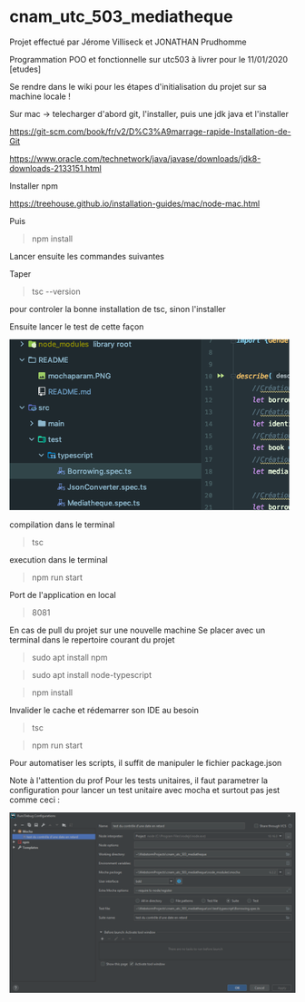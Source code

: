 # cnam_utc_503_mediatheque

Projet effectué par Jérome Villiseck et JONATHAN Prudhomme


Programmation POO et fonctionnelle sur utc503 à livrer pour le 11/01/2020 [etudes]

Se rendre dans le wiki pour les étapes d'initialisation du projet sur sa machine locale !

Sur mac
-> telecharger d'abord git, l'installer, puis une jdk java et l'installer

https://git-scm.com/book/fr/v2/D%C3%A9marrage-rapide-Installation-de-Git

https://www.oracle.com/technetwork/java/javase/downloads/jdk8-downloads-2133151.html

Installer npm

https://treehouse.github.io/installation-guides/mac/node-mac.html

Puis

>npm install

Lancer ensuite les commandes suivantes

Taper

>tsc --version

pour controler la bonne installation de tsc, sinon l'installer

Ensuite lancer le test de cette façon

![lancementTest](./Lancement_Test.png)

compilation dans le terminal
>tsc

execution dans le terminal
>npm run start

Port de l'application en local
>8081

En cas de pull du projet sur une nouvelle machine
Se placer avec un terminal dans le repertoire courant du projet
>sudo apt install npm

>sudo apt install node-typescript

>npm install

Invalider le cache et rédemarrer son IDE au besoin

>tsc

>npm run start

Pour automatiser les scripts, il suffit de manipuler le fichier package.json

Note à l'attention du prof
Pour les tests unitaires, il faut parametrer la configuration pour lancer un test unitaire avec mocha et surtout pas jest comme ceci :

 ![mochaParam](./mochaparam.PNG)
 